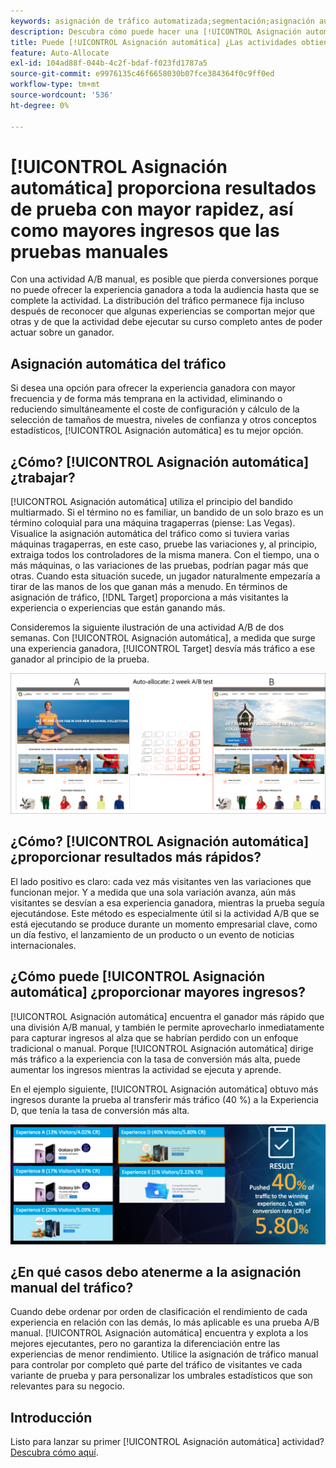 ```yaml
---
keywords: asignación de tráfico automatizada;segmentación;asignación automática;asignación automática
description: Descubra cómo puede hacer una [!UICONTROL Asignación automática] actividad en [!DNL Adobe Target] identifica un ganador entre dos o más experiencias y le reasigna automáticamente más tráfico.
title: Puede [!UICONTROL Asignación automática] ¿Las actividades obtienen resultados más rápidos e ingresos más altos?
feature: Auto-Allocate
exl-id: 104ad88f-044b-4c2f-bdaf-f023fd1787a5
source-git-commit: e9976135c46f6658030b07fce384364f0c9ff0ed
workflow-type: tm+mt
source-wordcount: '536'
ht-degree: 0%

---
```


# [!UICONTROL Asignación automática] proporciona resultados de prueba con mayor rapidez, así como mayores ingresos que las pruebas manuales

Con una actividad A/B manual, es posible que pierda conversiones porque no puede ofrecer la experiencia ganadora a toda la audiencia hasta que se complete la actividad. La distribución del tráfico permanece fija incluso después de reconocer que algunas experiencias se comportan mejor que otras y de que la actividad debe ejecutar su curso completo antes de poder actuar sobre un ganador.

## Asignación automática del tráfico

Si desea una opción para ofrecer la experiencia ganadora con mayor frecuencia y de forma más temprana en la actividad, eliminando o reduciendo simultáneamente el coste de configuración y cálculo de la selección de tamaños de muestra, niveles de confianza y otros conceptos estadísticos, [!UICONTROL Asignación automática] es tu mejor opción.

## ¿Cómo? [!UICONTROL Asignación automática] ¿trabajar?

[!UICONTROL Asignación automática] utiliza el principio del bandido multiarmado. Si el término no es familiar, un bandido de un solo brazo es un término coloquial para una máquina tragaperras (piense: Las Vegas). Visualice la asignación automática del tráfico como si tuviera varias máquinas tragaperras, en este caso, pruebe las variaciones y, al principio, extraiga todos los controladores de la misma manera. Con el tiempo, una o más máquinas, o las variaciones de las pruebas, podrían pagar más que otras. Cuando esta situación sucede, un jugador naturalmente empezaría a tirar de las manos de los que ganan más a menudo. En términos de asignación de tráfico, [!DNL Target] proporciona a más visitantes la experiencia o experiencias que están ganando más.

Consideremos la siguiente ilustración de una actividad A/B de dos semanas. Con [!UICONTROL Asignación automática], a medida que surge una experiencia ganadora, [!UICONTROL Target] desvía más tráfico a ese ganador al principio de la prueba.

![Ilustración de asignación automática](/help/main/c-activities/automated-traffic-allocation/assets/Auto-Allocate-test.png)

## ¿Cómo? [!UICONTROL Asignación automática] ¿proporcionar resultados más rápidos?

El lado positivo es claro: cada vez más visitantes ven las variaciones que funcionan mejor. Y a medida que una sola variación avanza, aún más visitantes se desvían a esa experiencia ganadora, mientras la prueba seguía ejecutándose. Este método es especialmente útil si la actividad A/B que se está ejecutando se produce durante un momento empresarial clave, como un día festivo, el lanzamiento de un producto o un evento de noticias internacionales.

## ¿Cómo puede [!UICONTROL Asignación automática] ¿proporcionar mayores ingresos?

[!UICONTROL Asignación automática] encuentra el ganador más rápido que una división A/B manual, y también le permite aprovecharlo inmediatamente para capturar ingresos al alza que se habrían perdido con un enfoque tradicional o manual. Porque [!UICONTROL Asignación automática] dirige más tráfico a la experiencia con la tasa de conversión más alta, puede aumentar los ingresos mientras la actividad se ejecuta y aprende.

En el ejemplo siguiente, [!UICONTROL Asignación automática] obtuvo más ingresos durante la prueba al transferir más tráfico (40 %) a la Experiencia D, que tenía la tasa de conversión más alta.

![La asignación automática proporciona una ilustración de ingresos más alta](/help/main/c-activities/automated-traffic-allocation/assets/five-experiences.png)

## ¿En qué casos debo atenerme a la asignación manual del tráfico?

Cuando debe ordenar por orden de clasificación el rendimiento de cada experiencia en relación con las demás, lo más aplicable es una prueba A/B manual. [!UICONTROL Asignación automática] encuentra y explota a los mejores ejecutantes, pero no garantiza la diferenciación entre las experiencias de menor rendimiento. Utilice la asignación de tráfico manual para controlar por completo qué parte del tráfico de visitantes ve cada variante de prueba y para personalizar los umbrales estadísticos que son relevantes para su negocio.

## Introducción

Listo para lanzar su primer [!UICONTROL Asignación automática] actividad? [Descubra cómo aquí](/help/main/c-activities/automated-traffic-allocation/automated-traffic-allocation.md).
